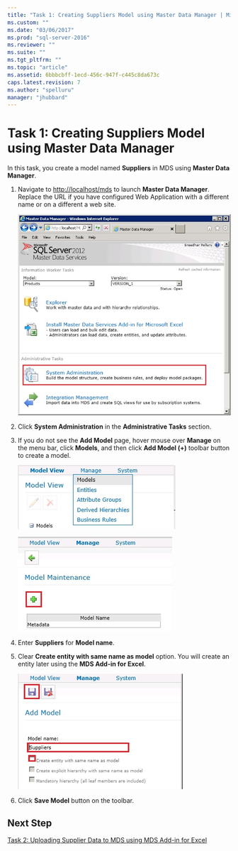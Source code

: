 ```yaml
---
title: "Task 1: Creating Suppliers Model using Master Data Manager | Microsoft Docs"
ms.custom: ""
ms.date: "03/06/2017"
ms.prod: "sql-server-2016"
ms.reviewer: ""
ms.suite: ""
ms.tgt_pltfrm: ""
ms.topic: "article"
ms.assetid: 6bbbcbff-1ecd-456c-947f-c445c8da673c
caps.latest.revision: 7
ms.author: "spelluru"
manager: "jhubbard"
---
```

# Task 1: Creating Suppliers Model using Master Data Manager
In this task, you create a model named **Suppliers** in MDS using **Master Data Manager**.  
  
1.  Navigate to [http://localhost/mds](http://localhost/mds) to launch **Master Data Manager**. Replace the URL if you have configured Web Application with a different name or on a different a web site.  
  
    ![Master Data Manager - System Administation](../a9notintoc/media/et-creatingsuppliersmodelusingmdm-01.jpg "Master Data Manager - System Administation")  
  
2.  Click **System Administration** in the **Administrative Tasks** section.  
  
3.  If you do not see the **Add Model** page, hover mouse over **Manage** on the menu bar, click **Models**, and then click **Add Model (+)** toolbar button to create a model.  
  
    ![Manage - Models Menu](../a9notintoc/media/et-creatingsuppliersmodelusingmdm-02.jpg "Manage - Models Menu")  
  
    ![Add Model Toolbat Button](../a9notintoc/media/et-creatingsuppliersmodelusingmdm-03.jpg "Add Model Toolbat Button")  
  
4.  Enter **Suppliers** for **Model name**.  
  
5.  Clear **Create entity with same name as model** option. You will create an entity later using the **MDS Add-in for Excel**.  
  
    ![Add Model Page](../a9notintoc/media/et-creatingsuppliersmodelusingmdm-04.jpg "Add Model Page")  
  
6.  Click **Save Model** button on the toolbar.  
  
## Next Step  
[Task 2: Uploading Supplier Data to MDS using MDS Add-in for Excel](../a9notintoc/task-2-uploading-supplier-data-to-mds-using-mds-add-in-for-excel.md)  
  
